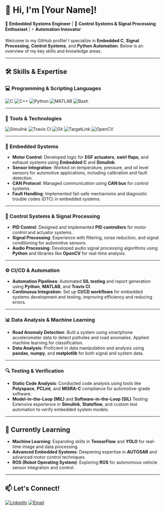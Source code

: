 # 👋 Hi, I'm [Your Name]!

🎯 **Embedded Systems Engineer** | 🔧 **Control Systems & Signal Processing Enthusiast** | ⚡ **Automation Innovator**

Welcome to my GitHub profile! I specialize in **Embedded C**, **Signal Processing**, **Control Systems**, and **Python Automation**. Below is an overview of my key skills and knowledge areas.

---

## 🛠️ Skills & Expertise

### 💻 Programming & Scripting Languages
![C](https://img.shields.io/badge/C-00599C?style=for-the-badge&logo=c&logoColor=white)
![C++](https://img.shields.io/badge/C++-00599C?style=for-the-badge&logo=cplusplus&logoColor=white)
![Python](https://img.shields.io/badge/Python-3670A0?style=for-the-badge&logo=python&logoColor=ffdd54)
![MATLAB](https://img.shields.io/badge/MATLAB-0076A8?style=for-the-badge&logo=mathworks&logoColor=white)
![Bash](https://img.shields.io/badge/Bash-4EAA25?style=for-the-badge&logo=gnu-bash&logoColor=white)

---

### 🔧 Tools & Technologies
![Simulink](https://img.shields.io/badge/Simulink-0076A8?style=for-the-badge&logo=mathworks&logoColor=white)
![Travis CI](https://img.shields.io/badge/Travis_CI-3EAAAF?style=for-the-badge&logo=travis-ci&logoColor=white)
![Git](https://img.shields.io/badge/Git-F05032?style=for-the-badge&logo=git&logoColor=white)
![TargetLink](https://img.shields.io/badge/TargetLink-blue?style=for-the-badge)
![OpenCV](https://img.shields.io/badge/OpenCV-5C3EE8?style=for-the-badge&logo=opencv&logoColor=white)

---

### 🚗 Embedded Systems
- **Motor Control**: Developed logic for **EGF actuators**, **swirl flaps**, and exhaust systems using **Embedded C** and **Simulink**.
- **Sensor Integration**: Worked on temperature, pressure, and oil level sensors for automotive applications, including calibration and fault detection.
- **CAN Protocol**: Managed communication using **CAN bus** for control systems.
- **Fault Handling**: Implemented fail-safe mechanisms and diagnostic trouble codes (DTC) in embedded systems.

---

### 🔄 Control Systems & Signal Processing
- **PID Control**: Designed and implemented **PID controllers** for motor control and actuator systems.
- **Signal Processing**: Experience with filtering, noise reduction, and signal conditioning for automotive sensors.
- **Audio Processing**: Developed audio signal processing algorithms using **Python** and libraries like **OpenCV** for real-time analysis.

---

### ⚙️ CI/CD & Automation
- **Automation Pipelines**: Automated **SIL testing** and report generation using **Python**, **MATLAB**, and **Travis CI**.
- **Continuous Integration**: Set up **CI/CD workflows** for embedded systems development and testing, improving efficiency and reducing errors.

---

### 📊 Data Analysis & Machine Learning
- **Road Anomaly Detection**: Built a system using smartphone accelerometer data to detect potholes and road anomalies. Applied machine learning for classification.
- **Data Analysis**: Proficient in data manipulation and analysis using **pandas**, **numpy**, and **matplotlib** for both signal and system data.

---

### 🔍 Testing & Verification
- **Static Code Analysis**: Conducted code analysis using tools like **Polyspace**, **PCLint**, and **MISRA-C** compliance for automotive-grade software.
- **Model-in-the-Loop (MIL)** and **Software-in-the-Loop (SIL)** Testing: Extensive experience in **Simulink**, **Stateflow**, and custom test automation to verify embedded system models.

---

## 🌱 Currently Learning
- **Machine Learning**: Expanding skills in **TensorFlow** and **YOLO** for real-time image and data processing.
- **Advanced Embedded Systems**: Deepening expertise in **AUTOSAR** and advanced motor control techniques.
- **ROS (Robot Operating System)**: Exploring **ROS** for autonomous vehicle sensor integration and control.

---

## 📫 Let's Connect!
[![LinkedIn](https://img.shields.io/badge/LinkedIn-0077B5?style=for-the-badge&logo=linkedin&logoColor=white)](https://linkedin.com/in/yourprofile)
[![Email](https://img.shields.io/badge/Email-D14836?style=for-the-badge&logo=gmail&logoColor=white)](mailto:your.email@example.com)
